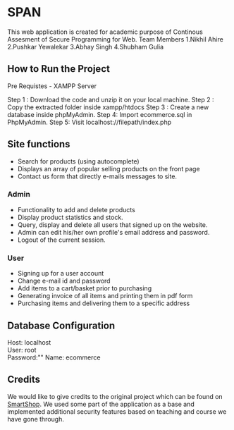 # SPAN
This web application is created for academic purpose of Continous Assesment of Secure Programming for Web.
 Team Members
 1.Nikhil Ahire
 2.Pushkar Yewalekar
 3.Abhay Singh
 4.Shubham Gulia

## How to Run the Project

Pre Requistes - XAMPP Server

Step 1 : Download the code and unzip it on your local machine.
Step 2 : Copy the extracted folder inside xampp/htdocs
Step 3 : Create a new database inside phpMyAdmin.
Step 4: Import ecommerce.sql in PhpMyAdmin.
Step 5: Visit localhost://filepath/index.php

## Site functions
* Search for products (using autocomplete)
* Displays an array of popular selling products on the front page
* Contact us form that directly e-mails messages to site.

### Admin
* Functionality to add and delete products
* Display product statistics and stock.
* Query, display and delete all users that signed up on the website.
* Admin can edit his/her own profile's email address and password.
* Logout of the current session.

### User
* Signing up for a user account
* Change e-mail id and password
* Add items to a cart/basket prior to purchasing
* Generating invoice of all items and printing them in pdf form
* Purchasing items and delivering them to a specific address

## Database Configuration

Host: localhost<br>
User: root<br>
Password:""
Name: ecommerce


## Credits
We would like to give credits to the original project which can be found on [SmartShop](https://github.com/smakosh/Smartshop). We used some part of the application as a base and implemented additional security features based on teaching and course we have gone through.

